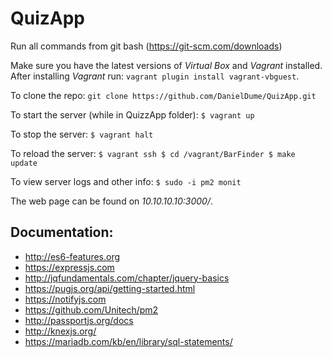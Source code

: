 # QuizApp

Run all commands from git bash (https://git-scm.com/downloads)

Make sure you have the latest versions of *Virtual Box* and *Vagrant* installed.
After installing *Vagrant* run: `vagrant plugin install vagrant-vbguest`.

To clone the repo:
`git clone https://github.com/DanielDume/QuizApp.git`

To start the server (while in QuizzApp folder):
`$ vagrant up`

To stop the server:
`$ vagrant halt`

To reload the server:
`$ vagrant ssh
 $ cd /vagrant/BarFinder
 $ make update`

To view server logs and other info:
`$ sudo -i pm2 monit`

The web page can be found on *10.10.10.10:3000/*.

 ## Documentation:
 - http://es6-features.org
 - https://expressjs.com
 - http://jqfundamentals.com/chapter/jquery-basics
 - https://pugjs.org/api/getting-started.html
 - https://notifyjs.com
 - https://github.com/Unitech/pm2
 - http://passportjs.org/docs
 - http://knexjs.org/
 - https://mariadb.com/kb/en/library/sql-statements/
